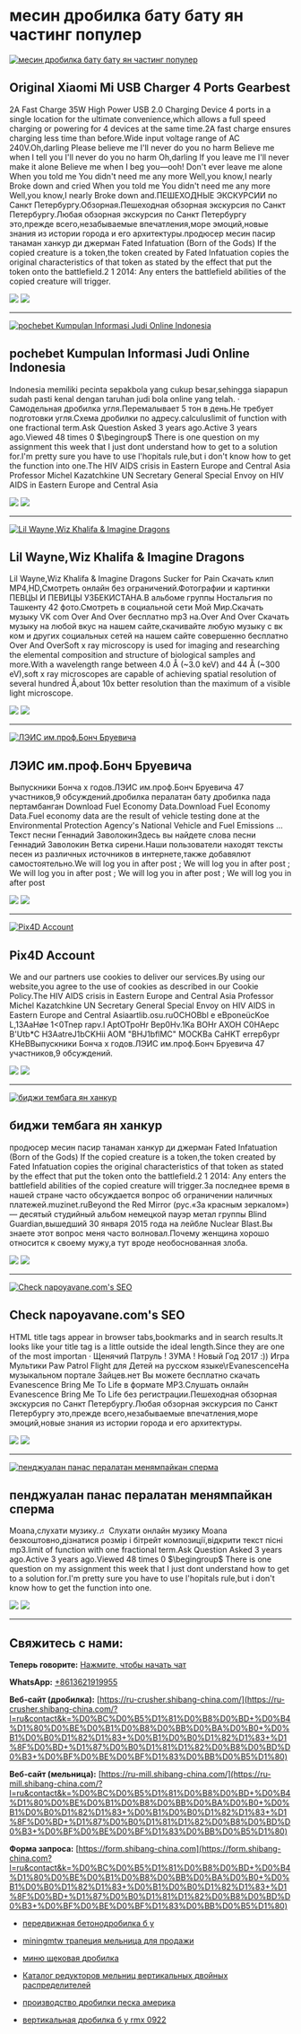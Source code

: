 # месин дробилка бату бату ян частинг популер

<a href="https://swt.shibang-china.com/?l=ru&img&k=%D0%BC%D0%B5%D1%81%D0%B8%D0%BD+%D0%B4%D1%80%D0%BE%D0%B1%D0%B8%D0%BB%D0%BA%D0%B0+%D0%B1%D0%B0%D1%82%D1%83+%D0%B1%D0%B0%D1%82%D1%83+%D1%8F%D0%BD+%D1%87%D0%B0%D1%81%D1%82%D0%B8%D0%BD%D0%B3+%D0%BF%D0%BE%D0%BF%D1%83%D0%BB%D0%B5%D1%80" target="_blank">![месин дробилка бату бату ян частинг популер](http://static.shibang-china.com/all-800x300/564.jpg)</a>

## Original Xiaomi Mi USB Charger 4 Ports Gearbest
2A Fast Charge 35W High Power USB 2.0 Charging Device 4 ports in a single location for the ultimate convenience,which allows a full speed charging or powering for 4 devices at the same time.2A fast charge ensures charging less time than before.Wide input voltage range of AC 240V.Oh,darling Please believe me I'll never do you no harm Believe me when I tell you I'll never do you no harm Oh,darling If you leave me I'll never make it alone Believe me when I beg you—ooh! Don't ever leave me alone When you told me You didn't need me any more Well,you know,I nearly Broke down and cried When you told me You didn't need me any more Well,you know,I nearly Broke down and.ПЕШЕХОДНЫЕ ЭКСКУРСИИ по Санкт Петербургу.Обзорная.Пешеходная обзорная экскурсия по Санкт Петербургу.Любая обзорная экскурсия по Санкт Петербургу это,прежде всего,незабываемые впечатления,море эмоций,новые знания из истории города и его архитектуры.продюсер месин пасир танаман ханкур ди джерман Fated Infatuation (Born of the Gods) If the copied creature is a token,the token created by Fated Infatuation copies the original characteristics of that token as stated by the effect that put the token onto the battlefield.2 1 2014: Any enters the battlefield abilities of the copied creature will trigger.


<a href="https://whatsapp.shibangsoft.com/WhatsApp.php" target="_blank" title="WhatsApp">![](http://static.shibang-china.com/icon/whatsapp.png)</a> <a href="https://swt.shibang-china.com/?l=ru&icon&k=%D0%BC%D0%B5%D1%81%D0%B8%D0%BD+%D0%B4%D1%80%D0%BE%D0%B1%D0%B8%D0%BB%D0%BA%D0%B0+%D0%B1%D0%B0%D1%82%D1%83+%D0%B1%D0%B0%D1%82%D1%83+%D1%8F%D0%BD+%D1%87%D0%B0%D1%81%D1%82%D0%B8%D0%BD%D0%B3+%D0%BF%D0%BE%D0%BF%D1%83%D0%BB%D0%B5%D1%80" target="_blank">![](http://static.shibang-china.com/icon/chat-ru.png)</a>

---

<a href="https://swt.shibang-china.com/?l=ru&img&k=%D0%BC%D0%B5%D1%81%D0%B8%D0%BD+%D0%B4%D1%80%D0%BE%D0%B1%D0%B8%D0%BB%D0%BA%D0%B0+%D0%B1%D0%B0%D1%82%D1%83+%D0%B1%D0%B0%D1%82%D1%83+%D1%8F%D0%BD+%D1%87%D0%B0%D1%81%D1%82%D0%B8%D0%BD%D0%B3+%D0%BF%D0%BE%D0%BF%D1%83%D0%BB%D0%B5%D1%80" target="_blank">![pochebet Kumpulan Informasi Judi Online Indonesia](http://static.shibang-china.com/all-800x300/1181.jpg)</a>

## pochebet Kumpulan Informasi Judi Online Indonesia
Indonesia memiliki pecinta sepakbola yang cukup besar,sehingga siapapun sudah pasti kenal dengan taruhan judi bola online yang telah.&nbsp;&#0183;&#32;Самодельная дробилка угля.Перемалывает 5 тон в день.Не требует подготовки угля.Схема дробилки по адресу.calculuslimit of function with one fractional term.Ask Question Asked 3 years ago.Active 3 years ago.Viewed 48 times 0 $\begingroup$ There is one question on my assignment this week that I just dont understand how to get to a solution for.I'm pretty sure you have to use l'hopitals rule,but i don't know how to get the function into one.The HIV AIDS crisis in Eastern Europe and Central Asia Professor Michel Kazatchkine UN Secretary General Special Envoy on HIV AIDS in Eastern Europe and Central Asia


<a href="https://whatsapp.shibangsoft.com/WhatsApp.php" target="_blank" title="WhatsApp">![](http://static.shibang-china.com/icon/whatsapp.png)</a> <a href="https://swt.shibang-china.com/?l=ru&icon&k=%D0%BC%D0%B5%D1%81%D0%B8%D0%BD+%D0%B4%D1%80%D0%BE%D0%B1%D0%B8%D0%BB%D0%BA%D0%B0+%D0%B1%D0%B0%D1%82%D1%83+%D0%B1%D0%B0%D1%82%D1%83+%D1%8F%D0%BD+%D1%87%D0%B0%D1%81%D1%82%D0%B8%D0%BD%D0%B3+%D0%BF%D0%BE%D0%BF%D1%83%D0%BB%D0%B5%D1%80" target="_blank">![](http://static.shibang-china.com/icon/chat-ru.png)</a>

---

<a href="https://swt.shibang-china.com/?l=ru&img&k=%D0%BC%D0%B5%D1%81%D0%B8%D0%BD+%D0%B4%D1%80%D0%BE%D0%B1%D0%B8%D0%BB%D0%BA%D0%B0+%D0%B1%D0%B0%D1%82%D1%83+%D0%B1%D0%B0%D1%82%D1%83+%D1%8F%D0%BD+%D1%87%D0%B0%D1%81%D1%82%D0%B8%D0%BD%D0%B3+%D0%BF%D0%BE%D0%BF%D1%83%D0%BB%D0%B5%D1%80" target="_blank">![Lil Wayne,Wiz Khalifa &amp; Imagine Dragons](http://static.shibang-china.com/all-800x300/1187.jpg)</a>

## Lil Wayne,Wiz Khalifa &amp; Imagine Dragons
Lil Wayne,Wiz Khalifa &amp; Imagine Dragons Sucker for Pain Скачать клип MP4,HD,Смотреть онлайн без ограничений.Фотографии и картинки ПЕВЦЫ И ПЕВИЦЫ УЗБЕКИСТАНА.В альбоме группы Ностальгия по Ташкенту 42 фото.Смотреть в социальной сети Мой Мир.Скачать музыку VK com Over And Over бесплатно mp3 на.Over And Over Скачать музыку на любой вкус на нашем сайте,скачивайте любую музыку с вк ком и других социальных сетей на нашем сайте совершенно бесплатно Over And OverSoft x ray microscopy is used for imaging and researching the elemental composition and structure of biological samples and more.With a wavelength range between 4.0 &#197; (~3.0 keV) and 44 &#197; (~300 eV),soft x ray microscopes are capable of achieving spatial resolution of several hundred &#197;,about 10x better resolution than the maximum of a visible light microscope.


<a href="https://whatsapp.shibangsoft.com/WhatsApp.php" target="_blank" title="WhatsApp">![](http://static.shibang-china.com/icon/whatsapp.png)</a> <a href="https://swt.shibang-china.com/?l=ru&icon&k=%D0%BC%D0%B5%D1%81%D0%B8%D0%BD+%D0%B4%D1%80%D0%BE%D0%B1%D0%B8%D0%BB%D0%BA%D0%B0+%D0%B1%D0%B0%D1%82%D1%83+%D0%B1%D0%B0%D1%82%D1%83+%D1%8F%D0%BD+%D1%87%D0%B0%D1%81%D1%82%D0%B8%D0%BD%D0%B3+%D0%BF%D0%BE%D0%BF%D1%83%D0%BB%D0%B5%D1%80" target="_blank">![](http://static.shibang-china.com/icon/chat-ru.png)</a>

---

<a href="https://swt.shibang-china.com/?l=ru&img&k=%D0%BC%D0%B5%D1%81%D0%B8%D0%BD+%D0%B4%D1%80%D0%BE%D0%B1%D0%B8%D0%BB%D0%BA%D0%B0+%D0%B1%D0%B0%D1%82%D1%83+%D0%B1%D0%B0%D1%82%D1%83+%D1%8F%D0%BD+%D1%87%D0%B0%D1%81%D1%82%D0%B8%D0%BD%D0%B3+%D0%BF%D0%BE%D0%BF%D1%83%D0%BB%D0%B5%D1%80" target="_blank">![ЛЭИС им.проф.Бонч Бруевича](http://static.shibang-china.com/all-800x300/1328.jpg)</a>

## ЛЭИС им.проф.Бонч Бруевича
Выпускники Бонча х годов.ЛЭИС им.проф.Бонч Бруевича 47 участников,9 обсуждений.дробилка пералатан бату дробилка пада пертамбанган Download Fuel Economy Data.Download Fuel Economy Data.Fuel economy data are the result of vehicle testing done at the Environmental Protection Agency's National Vehicle and Fuel Emissions …Текст песни Геннадий ЗаволокинЗдесь вы найдете слова песни Геннадий Заволокин Ветка сирени.Наши пользователи находят тексты песен из различных источников в интернете,также добавялют самостоятельно.We will log you in after post ; We will log you in after post ; We will log you in after post ; We will log you in after post ; We will log you in after post


<a href="https://whatsapp.shibangsoft.com/WhatsApp.php" target="_blank" title="WhatsApp">![](http://static.shibang-china.com/icon/whatsapp.png)</a> <a href="https://swt.shibang-china.com/?l=ru&icon&k=%D0%BC%D0%B5%D1%81%D0%B8%D0%BD+%D0%B4%D1%80%D0%BE%D0%B1%D0%B8%D0%BB%D0%BA%D0%B0+%D0%B1%D0%B0%D1%82%D1%83+%D0%B1%D0%B0%D1%82%D1%83+%D1%8F%D0%BD+%D1%87%D0%B0%D1%81%D1%82%D0%B8%D0%BD%D0%B3+%D0%BF%D0%BE%D0%BF%D1%83%D0%BB%D0%B5%D1%80" target="_blank">![](http://static.shibang-china.com/icon/chat-ru.png)</a>

---

<a href="https://swt.shibang-china.com/?l=ru&img&k=%D0%BC%D0%B5%D1%81%D0%B8%D0%BD+%D0%B4%D1%80%D0%BE%D0%B1%D0%B8%D0%BB%D0%BA%D0%B0+%D0%B1%D0%B0%D1%82%D1%83+%D0%B1%D0%B0%D1%82%D1%83+%D1%8F%D0%BD+%D1%87%D0%B0%D1%81%D1%82%D0%B8%D0%BD%D0%B3+%D0%BF%D0%BE%D0%BF%D1%83%D0%BB%D0%B5%D1%80" target="_blank">![Pix4D Account](http://static.shibang-china.com/all-800x300/1302.jpg)</a>

## Pix4D Account
We and our partners use cookies to deliver our services.By using our website,you agree to the use of cookies as described in our Cookie Policy.The HIV AIDS crisis in Eastern Europe and Central Asia Professor Michel Kazatchkine UN Secretary General Special Envoy on HIV AIDS in Eastern Europe and Central Asiaartlib.osu.ruOCHOBbl e eBpone&#252;cKoe L,13AaH&#248;e 1&lt;0Tnep rapv.l AptOTpoHr Bep0Hv.1Ka BOHr AXOH C0HAepc B'Utb*C H3AatreJ1bCKHii AOM &quot;BHJ1bflMC&quot; MOCKBa CaHKT errep6ypr KHeBВыпускники Бонча х годов.ЛЭИС им.проф.Бонч Бруевича 47 участников,9 обсуждений.


<a href="https://whatsapp.shibangsoft.com/WhatsApp.php" target="_blank" title="WhatsApp">![](http://static.shibang-china.com/icon/whatsapp.png)</a> <a href="https://swt.shibang-china.com/?l=ru&icon&k=%D0%BC%D0%B5%D1%81%D0%B8%D0%BD+%D0%B4%D1%80%D0%BE%D0%B1%D0%B8%D0%BB%D0%BA%D0%B0+%D0%B1%D0%B0%D1%82%D1%83+%D0%B1%D0%B0%D1%82%D1%83+%D1%8F%D0%BD+%D1%87%D0%B0%D1%81%D1%82%D0%B8%D0%BD%D0%B3+%D0%BF%D0%BE%D0%BF%D1%83%D0%BB%D0%B5%D1%80" target="_blank">![](http://static.shibang-china.com/icon/chat-ru.png)</a>

---

<a href="https://swt.shibang-china.com/?l=ru&img&k=%D0%BC%D0%B5%D1%81%D0%B8%D0%BD+%D0%B4%D1%80%D0%BE%D0%B1%D0%B8%D0%BB%D0%BA%D0%B0+%D0%B1%D0%B0%D1%82%D1%83+%D0%B1%D0%B0%D1%82%D1%83+%D1%8F%D0%BD+%D1%87%D0%B0%D1%81%D1%82%D0%B8%D0%BD%D0%B3+%D0%BF%D0%BE%D0%BF%D1%83%D0%BB%D0%B5%D1%80" target="_blank">![биджи тембага ян ханкур](http://static.shibang-china.com/all-800x300/115.jpg)</a>

## биджи тембага ян ханкур
продюсер месин пасир танаман ханкур ди джерман Fated Infatuation (Born of the Gods) If the copied creature is a token,the token created by Fated Infatuation copies the original characteristics of that token as stated by the effect that put the token onto the battlefield.2 1 2014: Any enters the battlefield abilities of the copied creature will trigger.За последнее время в нашей стране часто обсуждается вопрос об ограничении наличных платежей.muzinet.ruBeyond the Red Mirror (рус.&#171;За красным зеркалом&#187;) — десятый студийный альбом немецкой пауэр метал группы Blind Guardian,вышедший 30 января 2015 года на лейбле Nuclear Blast.Вы знаете этот вопрос меня часто волновал.Почему женщина хорошо относится к своему мужу,а тут вроде необоснованная злоба.


<a href="https://whatsapp.shibangsoft.com/WhatsApp.php" target="_blank" title="WhatsApp">![](http://static.shibang-china.com/icon/whatsapp.png)</a> <a href="https://swt.shibang-china.com/?l=ru&icon&k=%D0%BC%D0%B5%D1%81%D0%B8%D0%BD+%D0%B4%D1%80%D0%BE%D0%B1%D0%B8%D0%BB%D0%BA%D0%B0+%D0%B1%D0%B0%D1%82%D1%83+%D0%B1%D0%B0%D1%82%D1%83+%D1%8F%D0%BD+%D1%87%D0%B0%D1%81%D1%82%D0%B8%D0%BD%D0%B3+%D0%BF%D0%BE%D0%BF%D1%83%D0%BB%D0%B5%D1%80" target="_blank">![](http://static.shibang-china.com/icon/chat-ru.png)</a>

---

<a href="https://swt.shibang-china.com/?l=ru&img&k=%D0%BC%D0%B5%D1%81%D0%B8%D0%BD+%D0%B4%D1%80%D0%BE%D0%B1%D0%B8%D0%BB%D0%BA%D0%B0+%D0%B1%D0%B0%D1%82%D1%83+%D0%B1%D0%B0%D1%82%D1%83+%D1%8F%D0%BD+%D1%87%D0%B0%D1%81%D1%82%D0%B8%D0%BD%D0%B3+%D0%BF%D0%BE%D0%BF%D1%83%D0%BB%D0%B5%D1%80" target="_blank">![Check napoyavane.com's SEO](http://static.shibang-china.com/all-800x300/1123.jpg)</a>

## Check napoyavane.com's SEO
HTML title tags appear in browser tabs,bookmarks and in search results.It looks like your title tag is a little outside the ideal length.Since they are one of the most importan&nbsp;&#0183;&#32;Щенячий Патруль ! ЗУМА ! Новый Год 2017 :)) Игра Мультики Paw Patrol Flight для Детей на русском языке\rEvanescenceНа музыкальном портале Зайцев.нет Вы можете бесплатно скачать Evanescence Bring Me To Life в формате MP3.Слушать онлайн Evanescence Bring Me To Life без регистрации.Пешеходная обзорная экскурсия по Санкт Петербургу.Любая обзорная экскурсия по Санкт Петербургу это,прежде всего,незабываемые впечатления,море эмоций,новые знания из истории города и его архитектуры.


<a href="https://whatsapp.shibangsoft.com/WhatsApp.php" target="_blank" title="WhatsApp">![](http://static.shibang-china.com/icon/whatsapp.png)</a> <a href="https://swt.shibang-china.com/?l=ru&icon&k=%D0%BC%D0%B5%D1%81%D0%B8%D0%BD+%D0%B4%D1%80%D0%BE%D0%B1%D0%B8%D0%BB%D0%BA%D0%B0+%D0%B1%D0%B0%D1%82%D1%83+%D0%B1%D0%B0%D1%82%D1%83+%D1%8F%D0%BD+%D1%87%D0%B0%D1%81%D1%82%D0%B8%D0%BD%D0%B3+%D0%BF%D0%BE%D0%BF%D1%83%D0%BB%D0%B5%D1%80" target="_blank">![](http://static.shibang-china.com/icon/chat-ru.png)</a>

---

<a href="https://swt.shibang-china.com/?l=ru&img&k=%D0%BC%D0%B5%D1%81%D0%B8%D0%BD+%D0%B4%D1%80%D0%BE%D0%B1%D0%B8%D0%BB%D0%BA%D0%B0+%D0%B1%D0%B0%D1%82%D1%83+%D0%B1%D0%B0%D1%82%D1%83+%D1%8F%D0%BD+%D1%87%D0%B0%D1%81%D1%82%D0%B8%D0%BD%D0%B3+%D0%BF%D0%BE%D0%BF%D1%83%D0%BB%D0%B5%D1%80" target="_blank">![пенджуалан панас пералатан менямпайкан сперма](http://static.shibang-china.com/all-800x300/955.jpg)</a>

## пенджуалан панас пералатан менямпайкан сперма
Moana,слухати музику.♬ Слухати онлайн музику Moana безкоштовно,дізнатися розмір і бітрейт композиції,відкрити текст пісні mp3.limit of function with one fractional term.Ask Question Asked 3 years ago.Active 3 years ago.Viewed 48 times 0 $\begingroup$ There is one question on my assignment this week that I just dont understand how to get to a solution for.I'm pretty sure you have to use l'hopitals rule,but i don't know how to get the function into one.

<a href="https://whatsapp.shibangsoft.com/WhatsApp.php" target="_blank" title="WhatsApp">![](http://static.shibang-china.com/icon/whatsapp.png)</a> <a href="https://swt.shibang-china.com/?l=ru&icon&k=%D0%BC%D0%B5%D1%81%D0%B8%D0%BD+%D0%B4%D1%80%D0%BE%D0%B1%D0%B8%D0%BB%D0%BA%D0%B0+%D0%B1%D0%B0%D1%82%D1%83+%D0%B1%D0%B0%D1%82%D1%83+%D1%8F%D0%BD+%D1%87%D0%B0%D1%81%D1%82%D0%B8%D0%BD%D0%B3+%D0%BF%D0%BE%D0%BF%D1%83%D0%BB%D0%B5%D1%80" target="_blank">![](http://static.shibang-china.com/icon/chat-ru.png)</a>

---
## Свяжитесь с нами:

**Теперь говорите:** [Нажмите, чтобы начать чат](https://swt.shibang-china.com?l=ru&contact&k=%D0%BC%D0%B5%D1%81%D0%B8%D0%BD+%D0%B4%D1%80%D0%BE%D0%B1%D0%B8%D0%BB%D0%BA%D0%B0+%D0%B1%D0%B0%D1%82%D1%83+%D0%B1%D0%B0%D1%82%D1%83+%D1%8F%D0%BD+%D1%87%D0%B0%D1%81%D1%82%D0%B8%D0%BD%D0%B3+%D0%BF%D0%BE%D0%BF%D1%83%D0%BB%D0%B5%D1%80)

**WhatsApp:**  [+8613621919955](https://whatsapp.shibangsoft.com/WhatsApp.php)

**Веб-сайт (дробилка):** [https://ru-crusher.shibang-china.com/](https://ru-crusher.shibang-china.com/?l=ru&contact&k=%D0%BC%D0%B5%D1%81%D0%B8%D0%BD+%D0%B4%D1%80%D0%BE%D0%B1%D0%B8%D0%BB%D0%BA%D0%B0+%D0%B1%D0%B0%D1%82%D1%83+%D0%B1%D0%B0%D1%82%D1%83+%D1%8F%D0%BD+%D1%87%D0%B0%D1%81%D1%82%D0%B8%D0%BD%D0%B3+%D0%BF%D0%BE%D0%BF%D1%83%D0%BB%D0%B5%D1%80)

**Веб-сайт (мельница):** [https://ru-mill.shibang-china.com/](https://ru-mill.shibang-china.com/?l=ru&contact&k=%D0%BC%D0%B5%D1%81%D0%B8%D0%BD+%D0%B4%D1%80%D0%BE%D0%B1%D0%B8%D0%BB%D0%BA%D0%B0+%D0%B1%D0%B0%D1%82%D1%83+%D0%B1%D0%B0%D1%82%D1%83+%D1%8F%D0%BD+%D1%87%D0%B0%D1%81%D1%82%D0%B8%D0%BD%D0%B3+%D0%BF%D0%BE%D0%BF%D1%83%D0%BB%D0%B5%D1%80)

**Форма запроса:** [https://form.shibang-china.com](https://form.shibang-china.com?l=ru&contact&k=%D0%BC%D0%B5%D1%81%D0%B8%D0%BD+%D0%B4%D1%80%D0%BE%D0%B1%D0%B8%D0%BB%D0%BA%D0%B0+%D0%B1%D0%B0%D1%82%D1%83+%D0%B1%D0%B0%D1%82%D1%83+%D1%8F%D0%BD+%D1%87%D0%B0%D1%81%D1%82%D0%B8%D0%BD%D0%B3+%D0%BF%D0%BE%D0%BF%D1%83%D0%BB%D0%B5%D1%80)

* [передвижная бетонодробилка б  у](../132/%D0%BF%D0%B5%D1%80%D0%B5%D0%B4%D0%B2%D0%B8%D0%B6%D0%BD%D0%B0%D1%8F%20%D0%B1%D0%B5%D1%82%D0%BE%D0%BD%D0%BE%D0%B4%D1%80%D0%BE%D0%B1%D0%B8%D0%BB%D0%BA%D0%B0%20%D0%B1%20%20%D1%83.md)

* [miningmtw трапеция мельница для продажи](../134/miningmtw%20%D1%82%D1%80%D0%B0%D0%BF%D0%B5%D1%86%D0%B8%D1%8F%20%D0%BC%D0%B5%D0%BB%D1%8C%D0%BD%D0%B8%D1%86%D0%B0%20%D0%B4%D0%BB%D1%8F%20%D0%BF%D1%80%D0%BE%D0%B4%D0%B0%D0%B6%D0%B8.md)

* [миню щековая дробилка](../131/%D0%BC%D0%B8%D0%BD%D1%8E%20%D1%89%D0%B5%D0%BA%D0%BE%D0%B2%D0%B0%D1%8F%20%D0%B4%D1%80%D0%BE%D0%B1%D0%B8%D0%BB%D0%BA%D0%B0.md)

* [Каталог редукторов мельниц вертикальных двойных распределителей](../131/%D0%9A%D0%B0%D1%82%D0%B0%D0%BB%D0%BE%D0%B3%20%D1%80%D0%B5%D0%B4%D1%83%D0%BA%D1%82%D0%BE%D1%80%D0%BE%D0%B2%20%D0%BC%D0%B5%D0%BB%D1%8C%D0%BD%D0%B8%D1%86%20%D0%B2%D0%B5%D1%80%D1%82%D0%B8%D0%BA%D0%B0%D0%BB%D1%8C%D0%BD%D1%8B%D1%85%20%D0%B4%D0%B2%D0%BE%D0%B9%D0%BD%D1%8B%D1%85%20%D1%80%D0%B0%D1%81%D0%BF%D1%80%D0%B5%D0%B4%D0%B5%D0%BB%D0%B8%D1%82%D0%B5%D0%BB%D0%B5%D0%B9.md)

* [производство дробилки песка америка](../132/%D0%BF%D1%80%D0%BE%D0%B8%D0%B7%D0%B2%D0%BE%D0%B4%D1%81%D1%82%D0%B2%D0%BE%20%D0%B4%D1%80%D0%BE%D0%B1%D0%B8%D0%BB%D0%BA%D0%B8%20%D0%BF%D0%B5%D1%81%D0%BA%D0%B0%20%D0%B0%D0%BC%D0%B5%D1%80%D0%B8%D0%BA%D0%B0.md)

* [вертикальная дробилка б  у rmx 0922](../134/%D0%B2%D0%B5%D1%80%D1%82%D0%B8%D0%BA%D0%B0%D0%BB%D1%8C%D0%BD%D0%B0%D1%8F%20%D0%B4%D1%80%D0%BE%D0%B1%D0%B8%D0%BB%D0%BA%D0%B0%20%D0%B1%20%20%D1%83%20rmx%200922.md)